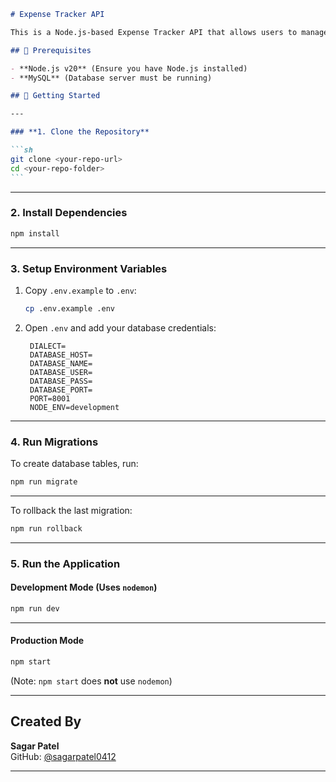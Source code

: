 ````markdown
# Expense Tracker API

This is a Node.js-based Expense Tracker API that allows users to manage their expenses, categories, and view expenditure statistics.

## 📌 Prerequisites

- **Node.js v20** (Ensure you have Node.js installed)
- **MySQL** (Database server must be running)

## 🚀 Getting Started

---

### **1. Clone the Repository**

```sh
git clone <your-repo-url>
cd <your-repo-folder>
```
````

---

### **2. Install Dependencies**

```sh
npm install
```

---

### **3. Setup Environment Variables**

1. Copy `.env.example` to `.env`:
   ```sh
   cp .env.example .env
   ```
2. Open `.env` and add your database credentials:
   ```
    DIALECT=
    DATABASE_HOST=
    DATABASE_NAME=
    DATABASE_USER=
    DATABASE_PASS=
    DATABASE_PORT=
    PORT=8001
    NODE_ENV=development
   ```

---

### **4. Run Migrations**

To create database tables, run:

```sh
npm run migrate
```

---

To rollback the last migration:

```sh
npm run rollback
```

---

### **5. Run the Application**

#### **Development Mode (Uses `nodemon`)**

```sh
npm run dev
```

---

#### **Production Mode**

```sh
npm start
```

(Note: `npm start` does **not** use `nodemon`)

---

## Created By

**Sagar Patel**  
GitHub: [@sagarpatel0412](https://github.com/sagarpatel0412)

---

